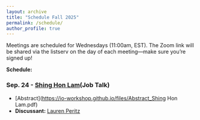 ```yaml
---
layout: archive
title: "Schedule Fall 2025"
permalink: /schedule/
author_profile: true
---
```

Meetings are scheduled for Wednesdays (11:00am, EST).
The Zoom link will be shared via the listserv on the day of each meeting—make sure you’re signed up!

**Schedule:**

### Sep. 24 - [Shing Hon Lam](https://shinghon.github.io)(Job Talk)

- [Abstract](https://io-workshop.github.io/files/Abstract_Shing Hon Lam.pdf)
- **Discussant:** [Lauren Peritz](https://laurenperitz.ucdavis.edu)




<!--
**Schedule:**

Format Sample (abstrct/discussant)
### Apr. 22 - [Betul Ozturan](https://x.com/betulrozturan) (Short Talk)

- [Abstract](https://io-workshop.github.io/files/Ozturan_abstract_2025.pdf)
- **Discussant:** [Chelsea Johnson](https://cbj913.wixsite.com/drchelseajohnson)

---

Format Sample (title/paper/discussant)
### May 6 - [Ye June Jung](https://www.yejunejungpoli.com) (Practice Job Talk)

- **Title:** [Illiberal Human Rights Norms in Trade and the Effectiveness of Western Conditionalities](https://io-workshop.github.io/files/Jung_Ap28.pdf)
- **Discussant:** [Brian Greenhill](https://briangreenhill.com/)



⸻

Sep. 24 – Shing Hon Lam (UCLA) (Practice Job Talk)
	•	Abstract
	•	Discussant: TBD

⸻

Oct. 8 – Taegyun Lim (Harvard) (Short Talk)
	•	Abstract
	•	Discussant: TBD

⸻

Oct. 22 – Akshita Aggarwal (George Washington) (Short Talk)
	•	Abstract
	•	Discussant: TBD

⸻

Nov. 5 – Dagmar Heintze (UT Dallas) (Short Talk)
	•	Abstract
	•	Discussant: TBD

⸻

Nov. 19 – Amaan Charaniya (Washington University in St. Louis) (TBD: Job Talk or Short Talk)
	•	Abstract
	•	Discussant: TBD

⸻

Dec. 3 – Sangyong Son (Short Talk)
	•	Abstract
	•	Discussant: TBD




### Apr. 8 - [Oren Samet](https://www.orensamet.com) (Short Talk)

- **Title:** [Hidden Networks of Global Influence: The Rise and Role of Political Party Internationals](https://io-workshop.github.io/files/Samet_PPIs_JrIOs2025.pdf)
- **Discussant:** [Gino Pauselli](http://ginopauselli.com/)

---



---
-->